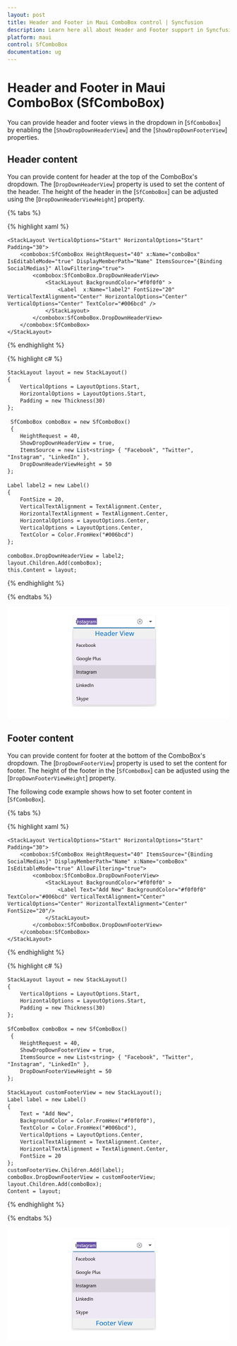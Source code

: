 ```yaml
---
layout: post
title: Header and Footer in Maui ComboBox control | Syncfusion
description: Learn here all about Header and Footer support in Syncfusion Maui ComboBox (SfComboBox) control and more.
platform: maui
control: SfComboBox
documentation: ug
---
```

# Header and Footer in Maui ComboBox (SfComboBox)

You can provide header and footer views in the dropdown in [`SfComboBox`] by enabling the [`ShowDropDownHeaderView`] and the [`ShowDropDownFooterView`] properties. 

## Header content

You can provide content for header at the top of the ComboBox's dropdown. The [`DropDownHeaderView`] property is used to set the content of the header. The height of the header in the [`SfComboBox`] can be adjusted using the [`DropDownHeaderViewHeight`] property.

{% tabs %}

{% highlight xaml %}

    <StackLayout VerticalOptions="Start" HorizontalOptions="Start" Padding="30">
        <combobox:SfComboBox HeightRequest="40" x:Name="comboBox" IsEditableMode="true" DisplayMemberPath="Name" ItemsSource="{Binding SocialMedias}" AllowFiltering="true">
            <combobox:SfComboBox.DropDownHeaderView>
                <StackLayout BackgroundColor="#f0f0f0" >
                    <Label  x:Name="label2" FontSize="20" VerticalTextAlignment="Center" HorizontalOptions="Center" VerticalOptions="Center" TextColor="#006bcd" />
                </StackLayout>
            </combobox:SfComboBox.DropDownHeaderView>        
        </combobox:SfComboBox>
    </StackLayout>                  


{% endhighlight %}

{% highlight c# %}

    StackLayout layout = new StackLayout()
    {
        VerticalOptions = LayoutOptions.Start,
        HorizontalOptions = LayoutOptions.Start,
        Padding = new Thickness(30)
    };

     SfComboBox comboBox = new SfComboBox()
     {
        HeightRequest = 40,
        ShowDropDownHeaderView = true,
        ItemsSource = new List<string> { "Facebook", "Twitter", "Instagram", "LinkedIn" },
        DropDownHeaderViewHeight = 50
    };

    Label label2 = new Label()
    {
        FontSize = 20,
        VerticalTextAlignment = TextAlignment.Center,
        HorizontalTextAlignment = TextAlignment.Center,
        HorizontalOptions = LayoutOptions.Center,
        VerticalOptions = LayoutOptions.Center,
        TextColor = Color.FromHex("#006bcd")
    };

    comboBox.DropDownHeaderView = label2;
    layout.Children.Add(comboBox);
    this.Content = layout;

{% endhighlight %}

{% endtabs %}

![Header Image](Images/HeaderFooter/headertemplate.png)

## Footer content

You can provide content for footer at the bottom of the ComboBox's dropdown. The [`DropDownFooterView`] property is used to set the content for footer. The height of the footer in the [`SfComboBox`] can be adjusted using the [`DropDownFooterViewHeight`] property.

The following code example shows how to set footer content in [`SfComboBox`].

{% tabs %}

{% highlight xaml %}

    <StackLayout VerticalOptions="Start" HorizontalOptions="Start" Padding="30">
        <combobox:SfComboBox HeightRequest="40" ItemsSource="{Binding SocialMedias}" DisplayMemberPath="Name" x:Name="comboBox" IsEditableMode="true" AllowFiltering="true">
            <combobox:SfComboBox.DropDownFooterView>
                <StackLayout BackgroundColor="#f0f0f0" >
                    <Label Text="Add New" BackgroundColor="#f0f0f0" TextColor="#006bcd" VerticalTextAlignment="Center" VerticalOptions="Center" HorizontalTextAlignment="Center" FontSize="20"/>
                </StackLayout>
            </combobox:SfComboBox.DropDownFooterView>
        </combobox:SfComboBox>
    </StackLayout>                  

{% endhighlight %}

{% highlight c# %}

    StackLayout layout = new StackLayout()
    {
        VerticalOptions = LayoutOptions.Start,
        HorizontalOptions = LayoutOptions.Start,
        Padding = new Thickness(30)
    };

    SfComboBox comboBox = new SfComboBox()
     {
        HeightRequest = 40,
        ShowDropDownFooterView = true,
        ItemsSource = new List<string> { "Facebook", "Twitter", "Instagram", "LinkedIn" },
        DropDownFooterViewHeight = 50
    };

    StackLayout customFooterView = new StackLayout();
    Label label = new Label() 
    { 
        Text = "Add New", 
        BackgroundColor = Color.FromHex("#f0f0f0"), 
        TextColor = Color.FromHex("#006bcd"), 
        VerticalOptions = LayoutOptions.Center, 
        VerticalTextAlignment = TextAlignment.Center, 
        HorizontalTextAlignment = TextAlignment.Center, 
        FontSize = 20 
    };
    customFooterView.Children.Add(label);
    comboBox.DropDownFooterView = customFooterView;
    layout.Children.Add(comboBox);
    Content = layout;

{% endhighlight %}

{% endtabs %}

![Footer Image](Images/HeaderFooter/footertemplate.png)

